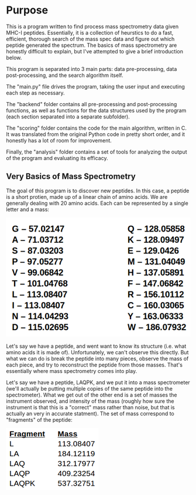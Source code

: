 # Purpose

This is a program written to find process mass spectrometry data given MHC-I peptides. Essentially, it is a collection of heurstics to do a fast, efficient, thorough search of the mass spec data and figure out which peptide generated the spectrum. The basics of mass spectrometry are honestly difficult to explain, but I've attempted to give a brief introduction below.

This program is separated into 3 main parts: data pre-processing, data post-processing, and the search algorithm itself. 

The "main.py" file drives the program, taking the user input and executing each step as necessary.

The "backend" folder contains all pre-processing and post-processing functions, as well as functions for the data structures used by the program (each section separated into a separate subfolder).

The "scoring" folder contains the code for the main algorithm, written in C. It was translated from the original Python code in pretty short order, and it honestly has a lot of room for improvement.

Finally, the "analysis" folder contains a set of tools for analyzing the output of the program and evaluating its efficacy.


## Very Basics of Mass Spectrometry

The goal of this program is to discover new peptides. In this case, a peptide is a short protien, made up of a linear chain of amino acids. We are generally dealing with 20 amino acids. Each can be represented by a single letter and a mass:

![AminoAcids](images/AminoAcid.png)

Let's say we have a peptide, and went want to know its structure (i.e. what amino acids it is made of). Unfortunately, we can't observe this directly. But what we can do is break the peptide into many pieces, observe the mass of each piece, and try to reconstruct the peptide from those masses. That's essentially where mass spectrometry comes into play.

Let's say we have a peptide, LAQPK, and we put it into a mass spectrometer (we'll actually be putting multiple copies of the same peptide into the spectrometer). What we get out of the other end is a set of masses the instrument observed, and intensity of the mass (roughly how sure the instrument is that this is a "correct" mass rather than noise, but that is actually an very in accurate statment). The set of mass correspond to "fragments" of the peptide:

![MassFrags](images/MassFragments.png)
